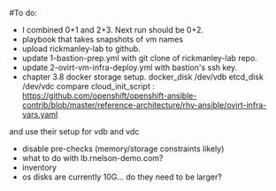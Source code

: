 #To do:

- I combined 0+1 and 2+3. Next run should be 0+2.
- playbook that takes snapshots of vm names
- upload rickmanley-lab to github.
- update 1-bastion-prep.yml with git clone of rickmanley-lab repo.
- update 2-ovirt-vm-infra-deploy.yml with bastion's ssh key.
- chapter 3.8 docker storage setup.
docker_disk /dev/vdb
etcd_disk /dev/vdc
compare cloud_init_script : https://github.com/openshift/openshift-ansible-contrib/blob/master/reference-architecture/rhv-ansible/ovirt-infra-vars.yaml

and use their setup for vdb and vdc


- disable pre-checks (memory/storage constraints likely)
- what to do with lb.rnelson-demo.com?
- inventory
- os disks are currently 10G... do they need to be larger?

